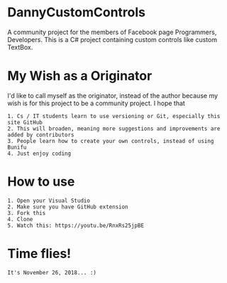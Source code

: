 # DannyCustomControls
A community project for the members of Facebook page Programmers, Developers. 
This is a C# project containing custom controls like custom TextBox.

# My Wish as a Originator
I'd like to call myself as the originator, instead of the author because my wish is for this project to
be a community project. I hope that

    1. Cs / IT students learn to use versioning or Git, especially this site GitHub
    2. This will broaden, meaning more suggestions and improvements are added by contributors
    3. People learn how to create your own controls, instead of using Bunifu
    4. Just enjoy coding

# How to use

    1. Open your Visual Studio
    2. Make sure you have GitHub extension
    3. Fork this
    4. Clone
    5. Watch this: https://youtu.be/RnxRs25jpBE

# Time flies!
	It's November 26, 2018... :)